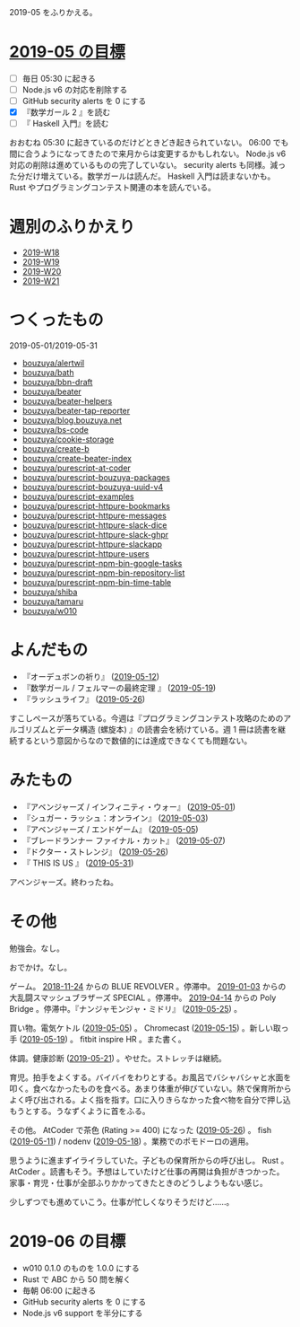 2019-05 をふりかえる。

# [2019-05 の目標][2019-04-30]

- [ ] 毎日 05:30 に起きる
- [ ] Node.js v6 の対応を削除する
- [ ] GitHub security alerts を 0 にする
- [x] 『数学ガール 2 』を読む
- [ ] 『 Haskell 入門』を読む

おおむね 05:30 に起きているのだけどときどき起きられていない。 06:00 でも間に合うようになってきたので来月からは変更するかもしれない。 Node.js v6 対応の削除は進めているものの完了していない。 security alerts も同様。減った分だけ増えている。数学ガールは読んだ。 Haskell 入門は読まないかも。 Rust やプログラミングコンテスト関連の本を読んでいる。

# 週別のふりかえり

- [2019-W18][2019-05-05]
- [2019-W19][2019-05-12]
- [2019-W20][2019-05-19]
- [2019-W21][2019-05-26]

# つくったもの

2019-05-01/2019-05-31

- [bouzuya/alertwil][]
- [bouzuya/bath][]
- [bouzuya/bbn-draft][]
- [bouzuya/beater][]
- [bouzuya/beater-helpers][]
- [bouzuya/beater-tap-reporter][]
- [bouzuya/blog.bouzuya.net][]
- [bouzuya/bs-code][]
- [bouzuya/cookie-storage][]
- [bouzuya/create-b][]
- [bouzuya/create-beater-index][]
- [bouzuya/purescript-at-coder][]
- [bouzuya/purescript-bouzuya-packages][]
- [bouzuya/purescript-bouzuya-uuid-v4][]
- [bouzuya/purescript-examples][]
- [bouzuya/purescript-httpure-bookmarks][]
- [bouzuya/purescript-httpure-messages][]
- [bouzuya/purescript-httpure-slack-dice][]
- [bouzuya/purescript-httpure-slack-ghpr][]
- [bouzuya/purescript-httpure-slackapp][]
- [bouzuya/purescript-httpure-users][]
- [bouzuya/purescript-npm-bin-google-tasks][]
- [bouzuya/purescript-npm-bin-repository-list][]
- [bouzuya/purescript-npm-bin-time-table][]
- [bouzuya/shiba][]
- [bouzuya/tamaru][]
- [bouzuya/w010][]

# よんだもの

- 『オーデュボンの祈り』 ([2019-05-12][])
- 『数学ガール / フェルマーの最終定理 』 ([2019-05-19][])
- 『ラッシュライフ』 ([2019-05-26][])

すこしペースが落ちている。今週は『プログラミングコンテスト攻略のためのアルゴリズムとデータ構造 (螺旋本) 』の読書会を続けている。週 1 冊は読書を継続するという意図からなので数値的には達成できなくても問題ない。

# みたもの

- 『アベンジャーズ / インフィニティ・ウォー』 ([2019-05-01][])
- 『シュガー・ラッシュ：オンライン』 ([2019-05-03][])
- 『アベンジャーズ / エンドゲーム』 ([2019-05-05][])
- 『ブレードランナー ファイナル・カット』 ([2019-05-07][])
- 『ドクター・ストレンジ』 ([2019-05-26][])
- 『 THIS IS US 』 ([2019-05-31][])

アベンジャーズ。終わったね。

# その他

勉強会。なし。

おでかけ。なし。

ゲーム。 [2018-11-24][] からの BLUE REVOLVER 。停滞中。 [2019-01-03][] からの大乱闘スマッシュブラザーズ SPECIAL 。停滞中。 [2019-04-14][] からの Poly Bridge 。停滞中。『ナンジャモンジャ・ミドリ』 ([2019-05-25][]) 。

買い物。電気ケトル ([2019-05-05][]) 。 Chromecast ([2019-05-15][]) 。新しい取っ手 ([2019-05-19][]) 。 fitbit inspire HR 。また書く。

体調。健康診断 ([2019-05-21][]) 。やせた。ストレッチは継続。

育児。拍手をよくする。バイバイをわりとする。お風呂でバシャバシャと水面を叩く。食べなかったものを食べる。あまり体重が伸びていない。熱で保育所からよく呼び出される。よく指を指す。口に入りきらなかった食べ物を自分で押し込もうとする。うなずくように首をふる。

その他。 AtCoder で茶色 (Rating >= 400) になった ([2019-05-26][]) 。 fish ([2019-05-11][]) / nodenv ([2019-05-18][]) 。業務でのポモドーロの適用。

思うように進まずイライラしていた。子どもの保育所からの呼び出し。 Rust 。 AtCoder 。読書もそう。予想はしていたけど仕事の再開は負担がきつかった。家事・育児・仕事が全部ふりかかってきたときのどうしようもない感じ。

少しずつでも進めていこう。仕事が忙しくなりそうだけど……。

# 2019-06 の目標

- w010 0.1.0 のものを 1.0.0 にする
- Rust で ABC から 50 問を解く
- 毎朝 06:00 に起きる
- GitHub security alerts を 0 にする
- Node.js v6 support を半分にする

[2018-11-24]: https://blog.bouzuya.net/2018/11/24/
[2019-01-03]: https://blog.bouzuya.net/2019/01/03/
[2019-04-14]: https://blog.bouzuya.net/2019/04/14/
[2019-04-30]: https://blog.bouzuya.net/2019/04/30/
[2019-05-01]: https://blog.bouzuya.net/2019/05/01/
[2019-05-03]: https://blog.bouzuya.net/2019/05/03/
[2019-05-05]: https://blog.bouzuya.net/2019/05/05/
[2019-05-07]: https://blog.bouzuya.net/2019/05/07/
[2019-05-11]: https://blog.bouzuya.net/2019/05/11/
[2019-05-12]: https://blog.bouzuya.net/2019/05/12/
[2019-05-15]: https://blog.bouzuya.net/2019/05/15/
[2019-05-18]: https://blog.bouzuya.net/2019/05/18/
[2019-05-19]: https://blog.bouzuya.net/2019/05/19/
[2019-05-21]: https://blog.bouzuya.net/2019/05/21/
[2019-05-25]: https://blog.bouzuya.net/2019/05/25/
[2019-05-26]: https://blog.bouzuya.net/2019/05/26/
[2019-05-31]: https://blog.bouzuya.net/2019/05/31/
[bouzuya/alertwil]: https://github.com/bouzuya/alertwil
[bouzuya/bath]: https://github.com/bouzuya/bath
[bouzuya/bbn-draft]: https://github.com/bouzuya/bbn-draft
[bouzuya/beater-helpers]: https://github.com/bouzuya/beater-helpers
[bouzuya/beater-tap-reporter]: https://github.com/bouzuya/beater-tap-reporter
[bouzuya/beater]: https://github.com/bouzuya/beater
[bouzuya/blog.bouzuya.net]: https://github.com/bouzuya/blog.bouzuya.net
[bouzuya/bs-code]: https://github.com/bouzuya/bs-code
[bouzuya/cookie-storage]: https://github.com/bouzuya/cookie-storage
[bouzuya/create-b]: https://github.com/bouzuya/create-b
[bouzuya/create-beater-index]: https://github.com/bouzuya/create-beater-index
[bouzuya/purescript-at-coder]: https://github.com/bouzuya/purescript-at-coder
[bouzuya/purescript-bouzuya-packages]: https://github.com/bouzuya/purescript-bouzuya-packages
[bouzuya/purescript-bouzuya-uuid-v4]: https://github.com/bouzuya/purescript-bouzuya-uuid-v4
[bouzuya/purescript-examples]: https://github.com/bouzuya/purescript-examples
[bouzuya/purescript-httpure-bookmarks]: https://github.com/bouzuya/purescript-httpure-bookmarks
[bouzuya/purescript-httpure-messages]: https://github.com/bouzuya/purescript-httpure-messages
[bouzuya/purescript-httpure-slack-dice]: https://github.com/bouzuya/purescript-httpure-slack-dice
[bouzuya/purescript-httpure-slack-ghpr]: https://github.com/bouzuya/purescript-httpure-slack-ghpr
[bouzuya/purescript-httpure-slackapp]: https://github.com/bouzuya/purescript-httpure-slackapp
[bouzuya/purescript-httpure-users]: https://github.com/bouzuya/purescript-httpure-users
[bouzuya/purescript-npm-bin-google-tasks]: https://github.com/bouzuya/purescript-npm-bin-google-tasks
[bouzuya/purescript-npm-bin-repository-list]: https://github.com/bouzuya/purescript-npm-bin-repository-list
[bouzuya/purescript-npm-bin-time-table]: https://github.com/bouzuya/purescript-npm-bin-time-table
[bouzuya/shiba]: https://github.com/bouzuya/shiba
[bouzuya/tamaru]: https://github.com/bouzuya/tamaru
[bouzuya/w010]: https://github.com/bouzuya/w010
